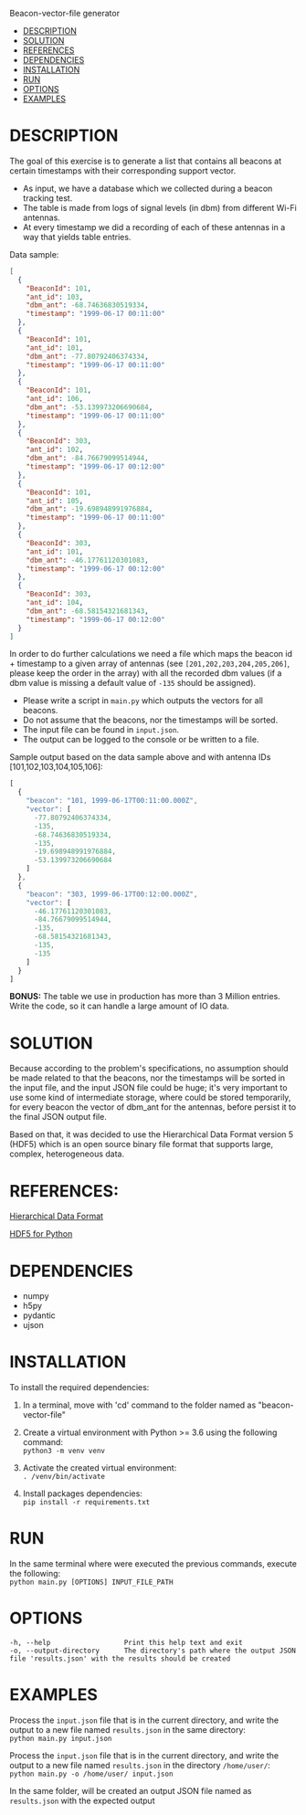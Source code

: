 Beacon-vector-file generator

- [DESCRIPTION](#description)
- [SOLUTION](#solution)
- [REFERENCES](#references)
- [DEPENDENCIES](#dependencies)  
- [INSTALLATION](#installation)
- [RUN](#run)
- [OPTIONS](#options)
- [EXAMPLES](#examples)

# DESCRIPTION

The goal of this exercise is to generate a list that contains all beacons at certain timestamps with their corresponding support vector.

- As input, we have a database which we collected during a beacon tracking test.
- The table is made from logs of signal levels (in dbm) from different Wi-Fi antennas.
- At every timestamp we did a recording of each of these antennas in a way that yields table entries.

Data sample:

```json
[
  {
    "BeaconId": 101,
    "ant_id": 103,
    "dbm_ant": -68.74636830519334,
    "timestamp": "1999-06-17 00:11:00"
  },
  {
    "BeaconId": 101,
    "ant_id": 101,
    "dbm_ant": -77.80792406374334,
    "timestamp": "1999-06-17 00:11:00"
  },
  {
    "BeaconId": 101,
    "ant_id": 106,
    "dbm_ant": -53.139973206690684,
    "timestamp": "1999-06-17 00:11:00"
  },
  {
    "BeaconId": 303,
    "ant_id": 102,
    "dbm_ant": -84.76679099514944,
    "timestamp": "1999-06-17 00:12:00"
  },
  {
    "BeaconId": 101,
    "ant_id": 105,
    "dbm_ant": -19.698948991976884,
    "timestamp": "1999-06-17 00:11:00"
  },
  {
    "BeaconId": 303,
    "ant_id": 101,
    "dbm_ant": -46.17761120301083,
    "timestamp": "1999-06-17 00:12:00"
  },
  {
    "BeaconId": 303,
    "ant_id": 104,
    "dbm_ant": -68.58154321681343,
    "timestamp": "1999-06-17 00:12:00"
  }
]
```

In order to do further calculations we need a file which maps the beacon id + timestamp to a given array of antennas (see ``[201,202,203,204,205,206]``, please keep the order in the array) with all the recorded dbm values (if a dbm value is missing a default value of ``-135`` should be assigned).

- Please write a script in `main.py` which outputs the vectors for all beacons.
- Do not assume that the beacons, nor the timestamps will be sorted.
- The input file can be found in ``input.json``.
- The output can be logged to the console or be written to a file.


Sample output based on the data sample above and with antenna IDs [101,102,103,104,105,106]:

```js
[
  {
    "beacon": "101, 1999-06-17T00:11:00.000Z",
    "vector": [
      -77.80792406374334,
      -135,
      -68.74636830519334,
      -135,
      -19.698948991976884,
      -53.139973206690684
    ]
  },
  {
    "beacon": "303, 1999-06-17T00:12:00.000Z",
    "vector": [
      -46.17761120301083,
      -84.76679099514944,
      -135,
      -68.58154321681343,
      -135,
      -135
    ]
  }
]
```

**BONUS:** The table we use in production has more than 3 Million entries. Write the code, so it can handle a large 
amount of IO data.

# SOLUTION

Because according to the problem's specifications, no assumption should be made related to that the beacons, nor the 
timestamps will be sorted in the input file, and the input JSON file could be huge; it's very important to use some kind 
of intermediate storage, where could be stored temporarily, for every beacon the vector of dbm_ant for the antennas, 
before persist it to the final JSON output file.

Based on that, it was decided to use the Hierarchical Data Format version 5 (HDF5) which is an open source binary file 
format that supports large, complex, heterogeneous data.

# REFERENCES:

[Hierarchical Data Format](https://en.wikipedia.org/wiki/Hierarchical_Data_Format)

[HDF5 for Python](https://www.h5py.org/)

# DEPENDENCIES

- numpy
- h5py
- pydantic
- ujson

# INSTALLATION 

To install the required dependencies:

1. In a terminal, move with 'cd' command to the folder named as "beacon-vector-file"
2. Create a virtual environment with Python >= 3.6 using the following command:\
`python3 -m venv venv`
  
3. Activate the created virtual environment:\
`. /venv/bin/activate`  

4. Install packages dependencies:  
`pip install -r requirements.txt`

# RUN
In the same terminal where were executed the previous commands, execute the following:\
`python main.py [OPTIONS] INPUT_FILE_PATH`

# OPTIONS
    -h, --help                  Print this help text and exit
    -o, --output-directory      The directory's path where the output JSON file 'results.json' with the results should be created

# EXAMPLES
Process the `input.json` file that is in the current directory, and write the output to a new file named `results.json` in the same directory:\
`python main.py input.json`

Process the `input.json` file that is in the current directory, and write the output to a new file named `results.json` in the directory `/home/user/`:\
`python main.py -o /home/user/ input.json`

In the same folder, will be created an output JSON file named as `results.json` with the expected output

